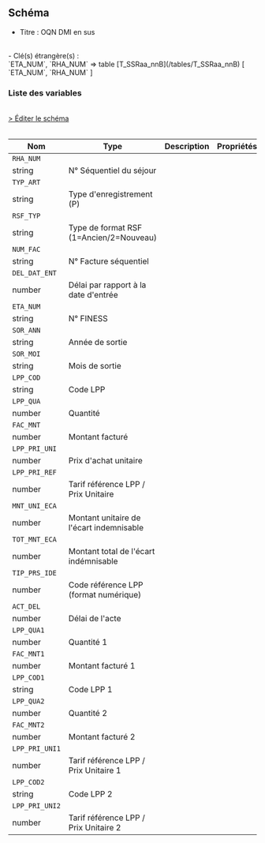 ## Schéma

- Titre : OQN DMI en sus
<br />
- Clé(s) étrangère(s) : <br />
`ETA_NUM`, `RHA_NUM` => table [T_SSRaa_nnB](/tables/T_SSRaa_nnB) [ `ETA_NUM`, `RHA_NUM` ]<br />

### Liste des variables
<br />
<div>
    <a href="https://gitlab.com/healthdatahub/schema-snds/edit/master/schemas/PMSI/PMSI%20SSR/T_SSRaa_nnFP.json"  
    arget="_blank" rel="noopener noreferrer">> Éditer le schéma</a>
    <OutboundLink />
</div>
<br />

Nom|Type|Description|Propriétés
-|-|-|-
`RHA_NUM`|
string|N° Séquentiel du séjour||
`TYP_ART`|
string|Type d&#x27;enregistrement (P)||
`RSF_TYP`|
string|Type de format RSF (1&#x3D;Ancien/2&#x3D;Nouveau)||
`NUM_FAC`|
string|N° Facture séquentiel||
`DEL_DAT_ENT`|
number|Délai par rapport à la date d&#x27;entrée||
`ETA_NUM`|
string|N° FINESS||
`SOR_ANN`|
string|Année de sortie||
`SOR_MOI`|
string|Mois de sortie||
`LPP_COD`|
string|Code LPP ||
`LPP_QUA`|
number|Quantité ||
`FAC_MNT`|
number|Montant facturé ||
`LPP_PRI_UNI`|
number|Prix d&#x27;achat unitaire||
`LPP_PRI_REF`|
number|Tarif référence LPP / Prix Unitaire ||
`MNT_UNI_ECA`|
number|Montant unitaire de l&#x27;écart indemnisable||
`TOT_MNT_ECA`|
number|Montant total de l&#x27;écart indémnisable||
`TIP_PRS_IDE`|
number|Code référence LPP (format numérique)||
`ACT_DEL`|
number|Délai de l&#x27;acte||
`LPP_QUA1`|
number|Quantité 1||
`FAC_MNT1`|
number|Montant facturé 1||
`LPP_COD1`|
string|Code LPP 1||
`LPP_QUA2`|
number|Quantité 2||
`FAC_MNT2`|
number|Montant facturé 2||
`LPP_PRI_UNI1`|
number|Tarif référence LPP / Prix Unitaire 1||
`LPP_COD2`|
string|Code LPP 2||
`LPP_PRI_UNI2`|
number|Tarif référence LPP / Prix Unitaire 2||

